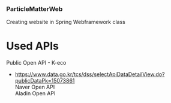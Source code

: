 ### ParticleMatterWeb
Creating website in Spring Webframework class

# Used APIs
Public Open API - K-eco  
  * https://www.data.go.kr/tcs/dss/selectApiDataDetailView.do?publicDataPk=15073861  
Naver Open API  
Aladin Open API  
